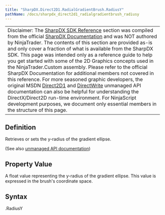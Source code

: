 ```yaml
---
title: "SharpDX.Direct2D1.RadialGradientBrush.RadiusY"
pathName: /docs/sharpdx_direct2d1_radialgradientbrush_radiusy
---
```


|  |
| --- |
| Disclaimer: The [SharpDX SDK Reference](/docs/desktop/sharpdx_sdk_reference) section was compiled from the official [SharpDX Documentation](http://sharpdx.org/) and was NOT authored by NinjaTrader.  The contents of this section are provided as-is and only cover a fraction of what is available from the SharpDX SDK.  This page was intended only as a reference guide to help you get started with some of the 2D Graphics concepts used in the NinjaTrader.Custom assembly.  Please refer to the official SharpDX Documentation for additional members not covered in this reference.  For more seasoned graphic developers, the original MSDN [Direct2D1](https://msdn.microsoft.com/en-us/library/windows/desktop/dd370990.aspx) and [DirectWrite](https://msdn.microsoft.com/en-us/library/windows/desktop/dd368038.aspx) unmanaged API documentation can also be helpful for understanding the DirectX/Direct2D run-time environment. For NinjaScript development purposes, we document only essential members in the structure of this page. |

## Definition

Retrieves or sets the y-radius of the gradient ellipse.

(See also [unmanaged API documentation](https://msdn.microsoft.com/en-us/library/dd371544(v=vs.85).aspx))

## Property Value

A float value representing the y-radius of the gradient ellipse. This value is expressed in the brush's coordinate space.

## Syntax

<radialgradientbrush>.RadiusY
